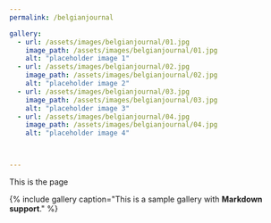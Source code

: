 ```yaml
---
permalink: /belgianjournal

gallery:
  - url: /assets/images/belgianjournal/01.jpg
    image_path: /assets/images/belgianjournal/01.jpg
    alt: "placeholder image 1"
  - url: /assets/images/belgianjournal/02.jpg
    image_path: /assets/images/belgianjournal/02.jpg
    alt: "placeholder image 2"
  - url: /assets/images/belgianjournal/03.jpg
    image_path: /assets/images/belgianjournal/03.jpg
    alt: "placeholder image 3"
  - url: /assets/images/belgianjournal/04.jpg
    image_path: /assets/images/belgianjournal/04.jpg
    alt: "placeholder image 4"



---
```


This is the page

{% include gallery caption="This is a sample gallery with **Markdown support**." %}


